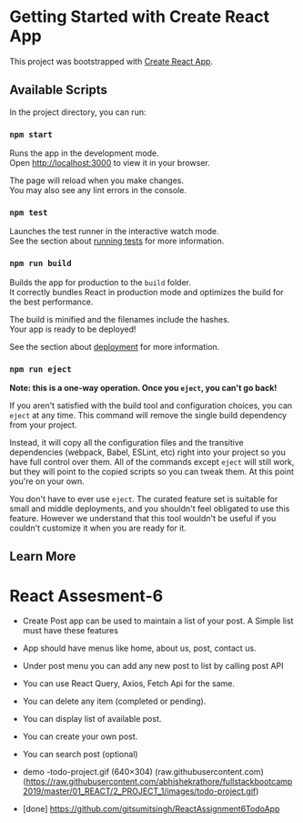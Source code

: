 # Getting Started with Create React App

This project was bootstrapped with [Create React App](https://github.com/facebook/create-react-app).

## Available Scripts

In the project directory, you can run:

### `npm start`

Runs the app in the development mode.\
Open [http://localhost:3000](http://localhost:3000) to view it in your browser.

The page will reload when you make changes.\
You may also see any lint errors in the console.

### `npm test`

Launches the test runner in the interactive watch mode.\
See the section about [running tests](https://facebook.github.io/create-react-app/docs/running-tests) for more information.

### `npm run build`

Builds the app for production to the `build` folder.\
It correctly bundles React in production mode and optimizes the build for the best performance.

The build is minified and the filenames include the hashes.\
Your app is ready to be deployed!

See the section about [deployment](https://facebook.github.io/create-react-app/docs/deployment) for more information.

### `npm run eject`

**Note: this is a one-way operation. Once you `eject`, you can't go back!**

If you aren't satisfied with the build tool and configuration choices, you can `eject` at any time. This command will remove the single build dependency from your project.

Instead, it will copy all the configuration files and the transitive dependencies (webpack, Babel, ESLint, etc) right into your project so you have full control over them. All of the commands except `eject` will still work, but they will point to the copied scripts so you can tweak them. At this point you're on your own.

You don't have to ever use `eject`. The curated feature set is suitable for small and middle deployments, and you shouldn't feel obligated to use this feature. However we understand that this tool wouldn't be useful if you couldn't customize it when you are ready for it.

## Learn More

# React Assesment-6
- Create Post app can be used to maintain a list of your post. A Simple list must have these features
- App should have menus like home, about us, post, contact us.
- Under post menu you can add any new post to list by calling post API
- You can use React Query, Axios, Fetch Api for the same.
- You can delete any item (completed or pending).
- You can display list of available post.
- You can create your own post.
- You can search post (optional)
- demo -todo-project.gif (640×304) (raw.githubusercontent.com) (https://raw.githubusercontent.com/abhishekrathore/fullstackbootcamp2019/master/01_REACT/2_PROJECT_1/images/todo-project.gif)

- [done] https://github.com/gitsumitsingh/ReactAssignment6TodoApp